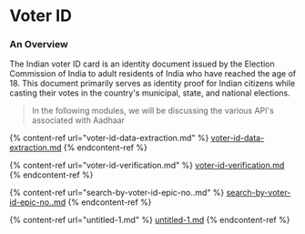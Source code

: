 # Voter ID

### An Overview

The Indian voter ID card is an identity document issued by the Election Commission of India to adult residents of India who have reached the age of 18. This document primarily serves as identity proof for Indian citizens while casting their votes in the country's municipal, state, and national elections.

> In the following modules, we will be discussing the various API's associated with Aadhaar

{% content-ref url="voter-id-data-extraction.md" %}
[voter-id-data-extraction.md](voter-id-data-extraction.md)
{% endcontent-ref %}

{% content-ref url="voter-id-verification.md" %}
[voter-id-verification.md](voter-id-verification.md)
{% endcontent-ref %}

{% content-ref url="search-by-voter-id-epic-no..md" %}
[search-by-voter-id-epic-no..md](search-by-voter-id-epic-no..md)
{% endcontent-ref %}

{% content-ref url="untitled-1.md" %}
[untitled-1.md](untitled-1.md)
{% endcontent-ref %}

